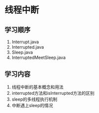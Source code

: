 # 线程中断
## 学习顺序
1. Interrupt.java
2. Interrupted.java
3. Sleep.java
4. InterruptedMeetSleep.java
## 学习内容
1. 线程中断的基本概念和用法
2. interrupted方法和isInterrupted方法的区别
3. sleep的多线程执行机制
4. 中断遇上sleep的情况
